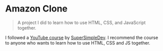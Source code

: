 # Amazon Clone

> A project I did to learn how to use HTML, CSS, and JavaScript together.

I followed a [YouTube course](https://www.youtube.com/watch?v=SBmSRK3feww) by [SuperSimpleDev](https://www.youtube.com/@SuperSimpleDev). I recommend the course to anyone who wants to learn how to use HTML, CSS and JS together.
